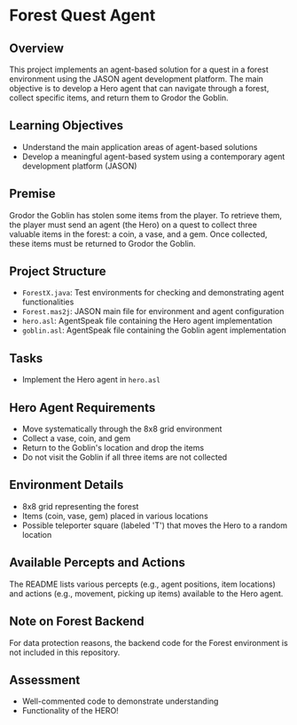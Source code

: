 # Forest Quest Agent

## Overview

This project implements an agent-based solution for a quest in a forest environment using the JASON agent development platform. The main objective is to develop a Hero agent that can navigate through a forest, collect specific items, and return them to Grodor the Goblin.

## Learning Objectives

- Understand the main application areas of agent-based solutions
- Develop a meaningful agent-based system using a contemporary agent development platform (JASON)

## Premise

Grodor the Goblin has stolen some items from the player. To retrieve them, the player must send an agent (the Hero) on a quest to collect three valuable items in the forest: a coin, a vase, and a gem. Once collected, these items must be returned to Grodor the Goblin.

## Project Structure

- `ForestX.java`: Test environments for checking and demonstrating agent functionalities
- `Forest.mas2j`: JASON main file for environment and agent configuration
- `hero.asl`: AgentSpeak file containing the Hero agent implementation
- `goblin.asl`: AgentSpeak file containing the Goblin agent implementation

## Tasks

- Implement the Hero agent in `hero.asl`


## Hero Agent Requirements

- Move systematically through the 8x8 grid environment
- Collect a vase, coin, and gem
- Return to the Goblin's location and drop the items
- Do not visit the Goblin if all three items are not collected

## Environment Details

- 8x8 grid representing the forest
- Items (coin, vase, gem) placed in various locations
- Possible teleporter square (labeled 'T') that moves the Hero to a random location

## Available Percepts and Actions

The README lists various percepts (e.g., agent positions, item locations) and actions (e.g., movement, picking up items) available to the Hero agent.

## Note on Forest Backend

For data protection reasons, the backend code for the Forest environment is not included in this repository.

## Assessment
- Well-commented code to demonstrate understanding
- Functionality of the HERO!


